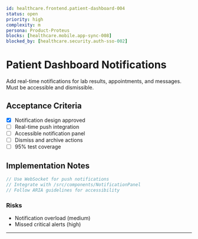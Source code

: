 ```yaml
id: healthcare.frontend.patient-dashboard-004
status: open
priority: high
complexity: m
persona: Product-Proteus
blocks: [healthcare.mobile.app-sync-008]
blocked_by: [healthcare.security.auth-sso-002]
```

# Patient Dashboard Notifications

Add real-time notifications for lab results, appointments, and messages. Must be accessible and dismissible.

## Acceptance Criteria

- [x] Notification design approved
- [ ] Real-time push integration
- [ ] Accessible notification panel
- [ ] Dismiss and archive actions
- [ ] 95% test coverage

## Implementation Notes

```typescript
// Use WebSocket for push notifications
// Integrate with /src/components/NotificationPanel
// Follow ARIA guidelines for accessibility
```

### Risks

- Notification overload (medium)
- Missed critical alerts (high)

---

[Product-Proteus]: ./personas/product-proteus.md
[healthcare.security.auth-sso-002]: ./tickets/healthcare.security.auth-sso-002.md
[healthcare.mobile.app-sync-008]: ./tickets/healthcare.mobile.app-sync-008.md
